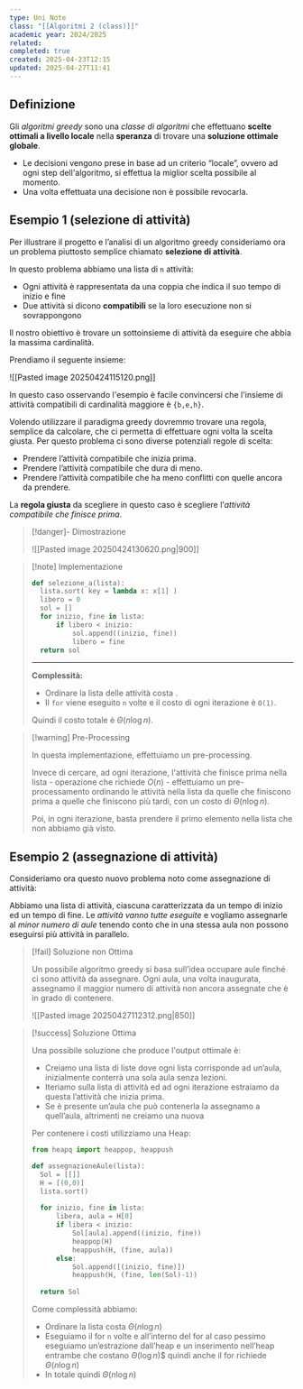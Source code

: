 ```yaml
---
type: Uni Note
class: "[[Algoritmi 2 (class)]]"
academic year: 2024/2025
related: 
completed: true
created: 2025-04-23T12:15
updated: 2025-04-27T11:41
---
```

## Definizione

Gli *algoritmi greedy* sono una *classe di algoritmi* che effettuano **scelte ottimali a livello locale** nella **speranza** di trovare una **soluzione ottimale globale**.
- Le decisioni vengono prese in base ad un criterio “locale”, ovvero ad ogni step dell'algoritmo, si effettua la miglior scelta possibile al momento.
- Una volta effettuata una decisione non è possibile revocarla. 

## Esempio 1 (selezione di attività)

Per illustrare il progetto e l’analisi di un algoritmo greedy consideriamo ora un problema piuttosto semplice chiamato **selezione di attività**.

In questo problema abbiamo una lista di `n` attività:
- Ogni attività è rappresentata da una coppia che indica il suo tempo di inizio e fine
- Due attività si dicono **compatibili** se la loro esecuzione non si sovrappongono

Il nostro obiettivo è trovare un sottoinsieme di attività da eseguire che abbia la massima cardinalità.

Prendiamo il seguente insieme:

![[Pasted image 20250424115120.png]]

In questo caso osservando l'esempio è facile convincersi che l'insieme di attività compatibili di cardinalità maggiore è `{b,e,h}`.

Volendo utilizzare il paradigma greedy dovremmo trovare una regola, semplice da calcolare, che ci permetta di effettuare ogni volta la scelta giusta. Per questo problema ci sono diverse potenziali regole di scelta:
- Prendere l’attività compatibile che inizia prima.
- Prendere l’attività compatibile che dura di meno.
- Prendere l’attività compatibile che ha meno conflitti con quelle ancora da prendere.

La **regola giusta** da scegliere in questo caso è scegliere l’*attività compatibile che finisce prima*.

>[!danger]- Dimostrazione
>
>![[Pasted image 20250424130620.png|900]]

>[!note] Implementazione
>
>```python
>def selezione_a(lista):
>	lista.sort( key = lambda x: x[1] )
>	libero = 0
>	sol = []
>	for inizio, fine in lista:
>		if libero < inizio:
>			sol.append((inizio, fine))
>			libero = fine
>	return sol
>```
>
>---
>
>**Complessità:**
>- Ordinare la lista delle attività costa .
>- Il `for` viene eseguito `n` volte e il costo di ogni iterazione è `O(1)`.
>
>Quindi il costo totale è $\Theta(n \log n)$.

>[!warning] Pre-Processing
>
>In questa implementazione, effettuiamo un pre-processing. 
>
>Invece di cercare, ad ogni iterazione, l'attività che finisce prima nella lista - operazione che richiede $O(n)$ - effettuiamo un pre-processamento ordinando le attività nella lista da quelle che finiscono prima a quelle che finiscono più tardi, con un costo di $\Theta (n \log n)$. 
>
>Poi, in ogni iterazione, basta prendere il primo elemento nella lista che non abbiamo già visto.

## Esempio 2 (assegnazione di attività)

Consideriamo ora questo nuovo problema noto come assegnazione di attività:

Abbiamo una lista di attività, ciascuna caratterizzata da un tempo di inizio ed un tempo di fine. Le *attività vanno tutte eseguite* e vogliamo assegnarle al *minor numero di aule* tenendo conto che in una stessa aula non possono eseguirsi più attività in parallelo.

>[!fail] Soluzione non Ottima
>
>Un possibile algoritmo greedy si basa sull’idea occupare aule finché ci sono attività da assegnare. Ogni aula, una volta inaugurata, assegnamo il maggior numero di attività non ancora assegnate che è in grado di contenere.
>
>![[Pasted image 20250427112312.png|850]]

>[!success] Soluzione Ottima
>
>Una possibile soluzione che produce l'output ottimale è:
>- Creiamo una lista di liste dove ogni lista corrisponde ad un’aula, inizialmente conterrà una sola aula senza lezioni.
>- Iteriamo sulla lista di attività ed ad ogni iterazione estraiamo da questa l’attività che inizia prima.
>- Se è presente un’aula che può contenerla la assegnamo a quell’aula, altrimenti ne creiamo una nuova
>
>Per contenere i costi utilizziamo una Heap:
>
>``` python
>from heapq import heappop, heappush
>
>def assegnazioneAule(lista):
>	Sol = [[]]
>	H = [(0,0)]
>	lista.sort()
>	
>	for inizio, fine in lista:
>		libera, aula = H[0]
>		if libera < inizio:
>			Sol[aula].append((inizio, fine))
>			heappop(H)
>			heappush(H, (fine, aula))
>		else:
>			Sol.append([(inizio, fine)])
>			heappush(H, (fine, len(Sol)-1))
>	
>	return Sol
>```
>
>Come complessità abbiamo:
>
>- Ordinare la lista costa $\Theta(n \log n)$
>- Eseguiamo il for `n` volte e all’interno del for al caso pessimo eseguiamo un’estrazione dall’heap e un inserimento nell’heap entrambe che costano $\Theta (\log n)$$ quindi anche il for richiede $\Theta (n \log n)$
>- In totale quindi $\Theta (n \log n)$

